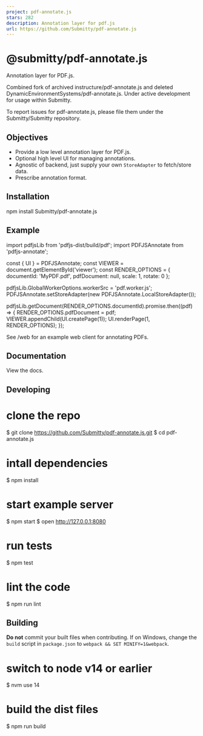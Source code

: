 ```yaml
---
project: pdf-annotate.js
stars: 282
description: Annotation layer for pdf.js
url: https://github.com/Submitty/pdf-annotate.js
---
```


@submitty/pdf-annotate.js
=========================

Annotation layer for PDF.js.

Combined fork of archived instructure/pdf-annotate.js and deleted DynamicEnvironmentSystems/pdf-annotate.js. Under active development for usage within Submitty.

To report issues for pdf-annotate.js, please file them under the Submitty/Submitty repository.

Objectives
----------

-   Provide a low level annotation layer for PDF.js.
-   Optional high level UI for managing annotations.
-   Agnostic of backend, just supply your own `StoreAdapter` to fetch/store data.
-   Prescribe annotation format.

Installation
------------

npm install Submitty/pdf-annotate.js

Example
-------

import pdfjsLib from 'pdfjs-dist/build/pdf';
import PDFJSAnnotate from 'pdfjs-annotate';

const { UI } \= PDFJSAnnotate;
const VIEWER \= document.getElementById('viewer');
const RENDER\_OPTIONS \= {
  documentId: 'MyPDF.pdf',
  pdfDocument: null,
  scale: 1,
  rotate: 0
};

pdfjsLib.GlobalWorkerOptions.workerSrc \= 'pdf.worker.js';
PDFJSAnnotate.setStoreAdapter(new PDFJSAnnotate.LocalStoreAdapter());

pdfjsLib.getDocument(RENDER\_OPTIONS.documentId).promise.then((pdf) \=> {
  RENDER\_OPTIONS.pdfDocument \= pdf;
  VIEWER.appendChild(UI.createPage(1));
  UI.renderPage(1, RENDER\_OPTIONS);
});

See /web for an example web client for annotating PDFs.

Documentation
-------------

View the docs.

Developing
----------

# clone the repo
$ git clone https://github.com/Submitty/pdf-annotate.js.git
$ cd pdf-annotate.js

# intall dependencies
$ npm install

# start example server
$ npm start
$ open http://127.0.0.1:8080

# run tests
$ npm test

# lint the code
$ npm run lint

Building
--------

**Do not** commit your built files when contributing. If on Windows, change the `build` script in `package.json` to `webpack && SET MINIFY=1&webpack`.

# switch to node v14 or earlier
$ nvm use 14

# build the dist files
$ npm run build
